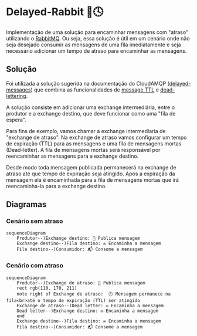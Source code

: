 # Delayed-Rabbit 🐰🕓

Implementação de uma solução para encaminhar mensagens com "atraso" utilizando o [RabbitMQ](https://www.rabbitmq.com/). Ou seja, essa solução é útil em um cenário onde não seja desejado consumir as mensagens de uma fila imediatamente e seja necessário adicionar um tempo de atraso para encaminhar as mensagens.

## Solução

Foi utilizada a solução sugerida na documentação do CloudAMQP ([delayed-messages](https://www.cloudamqp.com/docs/delayed-messages.html)) que combina as funcionalidades de [message TTL](https://www.rabbitmq.com/ttl.html) e [dead-lettering](https://www.rabbitmq.com/dlx.html).

A solução consiste em adicionar uma exchange intermediária, entre o produtor e a exchange destino, que deve funcionar como uma "fila de espera".

Para fins de exemplo, vamos chamar a exchange intermediaria de "exchange de atraso". Na exchange de atraso vamos configurar um tempo de expiração (TTL) para as mensagens e uma fila de mensagens mortas (Dead-letter). A fila de mensagens mortas será responsável por reencaminhar as mensagens para a exchange destino.

Desde modo toda mensagem publicada permanecerá na exchange de atraso até que tempo de expiração seja atingido. Após a expiração da mensagem ela é encaminhada para a fila de mensagens mortas que irá reencaminha-la para a exchange destino.

## Diagramas

### Cenário sem atraso

```mermaid
sequenceDiagram
    Produtor--)Exchange destino: 📨 Publica mensagem
    Exchange destino--)Fila destino: ✉️ Encaminha a mensagem
    Fila destino--)Consumidor: 📬 Consome a mensagem
```

### Cenário com atraso

```mermaid
sequenceDiagram
    Produtor--)Exchange de atraso: 📨 Publica mensagem
    rect rgb(110, 170, 211)
    note right of Exchange de atraso:  🕔 Mensagem permanece na fila<br>até o tempo de expiração (TTL) ser atingido
    Exchange de atraso--)Dead letter: ✉️ Encaminha a mensagem
    Dead letter--)Exchange destino: ✉️ Encaminha a mensagem
    end
    Exchange destino--)Fila destino: ✉️ Encaminha a mensagem
    Fila destino--)Consumidor: 📬 Consome a mensagem
```
